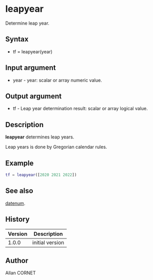 # leapyear

Determine leap year.

## Syntax

- tf = leapyear(year)

## Input argument

- year - year: scalar or array numeric value.

## Output argument

- tf - Leap year determination result: scalar or array logical value.

## Description

  <p><b>leapyear</b> determines leap years.</p>
  <p>Leap years is done by Gregorian calendar rules.</p>

## Example

```matlab
tf = leapyear([2020 2021 2022])
```

## See also

[datenum](datenum.md).

## History

| Version | Description     |
| ------- | --------------- |
| 1.0.0   | initial version |

## Author

Allan CORNET
